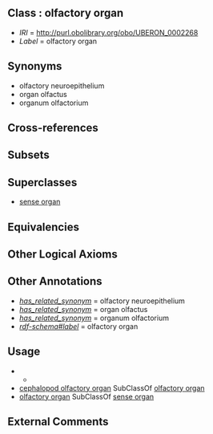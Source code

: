
## Class : olfactory organ

 * *IRI* = http://purl.obolibrary.org/obo/UBERON_0002268
 * *Label* = olfactory organ

## Synonyms

 * olfactory neuroepithelium
 * organ olfactus
 * organum olfactorium

## Cross-references


## Subsets


## Superclasses

 * [sense organ](../../UBERON/20/UBERON_0000020.md)

## Equivalencies


## Other Logical Axioms


## Other Annotations

 * *[has_related_synonym](../../ym/oboInOwl#hasRelatedSynonym.md)* = olfactory neuroepithelium
 * *[has_related_synonym](../../ym/oboInOwl#hasRelatedSynonym.md)* = organ olfactus
 * *[has_related_synonym](../../ym/oboInOwl#hasRelatedSynonym.md)* = organum olfactorium
 * *[rdf-schema#label](../../el/rdf-schema#label.md)* = olfactory organ

## Usage

 * -
 * [cephalopod olfactory organ](../../CEPH/84/CEPH_0000184.md) SubClassOf [olfactory organ](../../UBERON/68/UBERON_0002268.md)
 * [olfactory organ](../../UBERON/68/UBERON_0002268.md) SubClassOf [sense organ](../../UBERON/20/UBERON_0000020.md)

## External Comments

